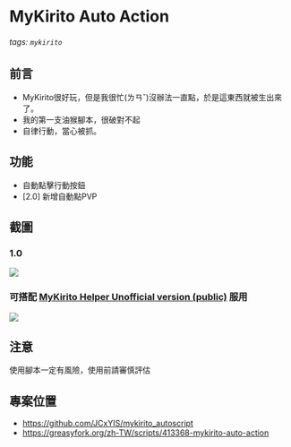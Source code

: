 # MyKirito Auto Action
###### tags: `mykirito`


## 前言
- MyKirito很好玩，但是我很忙(ㄌㄢˇ)沒辦法一直點，於是這東西就被生出來了。
- 我的第一支油猴腳本，很破對不起
- 自律行動，當心被抓。

## 功能
- 自動點擊行動按鈕
- [2.0] 新增自動點PVP

## 截圖
### 1.0
![](https://i.imgur.com/7AOZw10.png)  
<!-- ![](https://i.imgur.com/7vXty6E.png) -->
### 可搭配 [MyKirito Helper Unofficial version (public)](https://greasyfork.org/zh-TW/scripts/412534-mykirito-helper-unofficial-version-public) 服用
![](https://i.imgur.com/63Ipgea.png)

## 注意
使用腳本一定有風險，使用前請審慎評估

## 專案位置
- https://github.com/JCxYIS/mykirito_autoscript
- https://greasyfork.org/zh-TW/scripts/413368-mykirito-auto-action